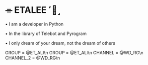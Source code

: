 # ⌯ ETALEE ˹🥀˼⁩

• I am a developer in Python

• In the library of Telebot and Pyrogram
 
• I only dream of your dream, not the dream of others
 
GROUP = @ET_ALI\n
GROUP = @ET_ALI\n
CHANNEL = @WD_RG\n
CHANNEL_2 = @WD_RG\n